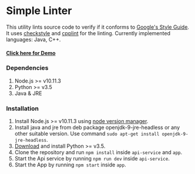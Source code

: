 # Simple Linter
This utility lints source code to verify if it conforms to [Google's Style Guide](https://github.com/google/styleguide). It uses [checkstyle](https://checkstyle.org/index.html) and [cpplint](https://github.com/google/styleguide/tree/gh-pages/cpplint) for the linting. Currently implemented languages: Java, C++.
#### [Click here for Demo](https://radiant-shelf-60039.herokuapp.com/)

### Dependencies
1. Node.js >= v10.11.3
2. Python >= v3.5
3. Java & JRE

### Installation
1. Install Node.js >= v10.11.3 using [node version manager](https://github.com/nvm-sh/nvm#install--update-script).
2. Install java and jre from deb package openjdk-9-jre-headless or any other suitable version. Use command `sudo apt-get install openjdk-9-jre-headless`.
3. [Download](https://www.python.org/downloads/) and install Python >= v3.5.
4. Clone the repository and run `npm install` inside `api-service` and `app`.
5. Start the Api service by running `npm run dev` inside `api-service`.
6. Start the App by running `npm start` inside `app`.



